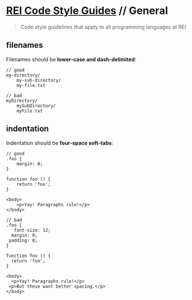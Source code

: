 # [REI Code Style Guides](/README.md) // General

> Code style guidelines that apply to all programming languages at REI

## filenames

Filenames should be **lower-case and dash-delimited**:

```
// good
my-directory/
    my-sub-directory/
    my-file.txt

// bad
myDirectory/
    mySubDirectory/
    myFile.txt
```

## indentation

Indentation should be **four-space soft-tabs**:

```
// good
.foo {
    margin: 0;
}

function foo () {
    return 'foo';
}

<body>
    <p>Yay! Paragraphs rule!</p>
</body>

// bad
.foo {
   font-size: 12;
  margin: 0;
 padding: 0;
}

function foo () {
  return 'foo';
}

<body>
  <p>Yay! Paragraphs rule!</p>
 <p>But these want better spacing.</p>
</body>
```
